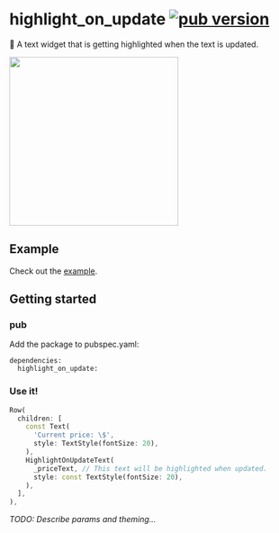 # highlight_on_update [![pub version][pub-version-img]][pub-version-url]

🔦 A text widget that is getting highlighted when the text is updated.

<img width=300 src="https://user-images.githubusercontent.com/33932162/174478855-dd13f305-ef44-4a00-b98e-198a1513d3ba.gif"/>

## Example

Check out the [example](https://github.com/nivisi/highlight_on_update/blob/develop/src/example/lib/main.dart).

## Getting started

### pub

Add the package to pubspec.yaml:

```
dependencies:
  highlight_on_update:
```

### Use it!

```dart
Row(
  children: [
    const Text(
      'Current price: \$',
      style: TextStyle(fontSize: 20),
    ),
    HighlightOnUpdateText(
      _priceText, // This text will be highlighted when updated.
      style: const TextStyle(fontSize: 20),
    ),
  ],
),
```

_TODO: Describe params and theming..._

<!-- References -->
[pub-version-img]: https://img.shields.io/badge/pub-v0.0.1+3-green
[pub-version-url]: https://pub.dev/packages/highlight_on_update
